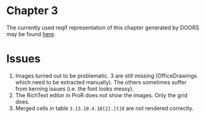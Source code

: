 Chapter 3 
=========

The currently used reqif representation of this chapter generated by DOORS may be found [here](https://github.com/openETCS/modeling/tree/master/model/subset26/SUBSET_26_SRS_Ch-3_v330).


# Issues

1. Images turned out to be problematic. 3 are still missing (OfficeDrawings which need to be extracted manually). The others sometimes suffer from kerning issues (i.e. the font looks messy).
2. The RichText editor in ProR does not show the images. Only the grid does.
3. Merged cells in table `3.13.10.4.10[2].[t]8` are not rendered correctly.
